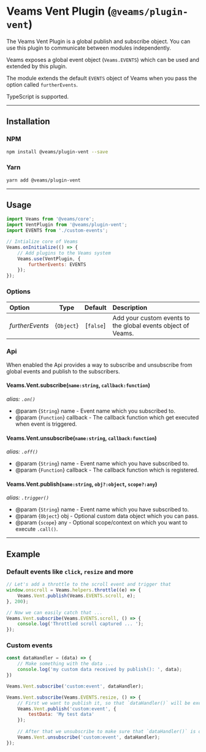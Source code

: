 [//]: # ({{#wrapWith "content-section"}})

[//]: #     ({{#wrapWith "grid-row"}})
[//]: #         ({{#wrapWith "grid-col" colClasses="is-col-tablet-l-8"}})

# Veams Vent Plugin (`@veams/plugin-vent`)

The Veams Vent Plugin is a global publish and subscribe object. You can use this plugin to communicate between modules independently.

Veams exposes a global event object (`Veams.EVENTS`) which can be used and extended by this plugin.

The module extends the default `EVENTS` object of Veams when you pass the option called `furtherEvents`.

TypeScript is supported. 

---------------------

## Installation

### NPM

``` bash 
npm install @veams/plugin-vent --save
```

### Yarn 

``` bash 
yarn add @veams/plugin-vent
```

---------------------

## Usage

``` js
import Veams from '@veams/core';
import VentPlugin from '@veams/plugin-vent';
import EVENTS from './custom-events';

// Intialize core of Veams
Veams.onInitialize(() => {
    // Add plugins to the Veams system
    Veams.use(VentPlugin, {
        furtherEvents: EVENTS
    });
});
```

### Options

| Option | Type | Default | Description |
|:--- |:---:|:---:|:--- |
| _furtherEvents_ | {`Object`} | [`false`] | Add your custom events to the global events object of Veams. |

### Api

When enabled the Api provides a way to subscribe and unsubscribe from global events and publish to the subscribers.

#### Veams.Vent.subscribe(`name:string`, `callback:function`)

_alias: `.on()`_

* @param {`String`} name - Event name which you subscribed to.
* @param {`Function`} callback - The callback function which get executed when event is triggered.

#### Veams.Vent.unsubscribe(`name:string`, `callback:function`)

_alias: `.off()`_

* @param {`String`} name - Event name which you have subscribed to.
* @param {`Function`} callback - The callback function which is registered.

#### Veams.Vent.publish(`name:string`, `obj?:object`, `scope?:any`)

_alias: `.trigger()`_

* @param {`String`} name - Event name which you have subscribed to.
* @param {`Object`} obj - Optional custom data object which you can pass.
* @param {`scope`} any - Optional scope/context on which you want to execute `.call()`.

---------------------

## Example

### Default events like `click`, `resize` and more

``` js
// Let's add a throttle to the scroll event and trigger that
window.onscroll = Veams.helpers.throttle((e) => {
    Veams.Vent.publish(Veams.EVENTS.scroll, e);
}, 200);

// Now we can easily catch that ...
Veams.Vent.subscribe(Veams.EVENTS.scroll, () => {
	console.log('Throttled scroll captured ... ');
});
```

### Custom events

``` js
const dataHandler = (data) => {
	// Make something with the data ...
	console.log('my custom data received by publish(): ', data);
})

Veams.Vent.subscribe('custom:event', dataHandler);

Veams.Vent.subscribe(Veams.EVENTS.resize, () => {
	// First we want to publish it, so that `dataHandler()` will be executed
	Veams.Vent.publish('custom:event', {
		testData: 'My test data'
	});
	
	// After that we unsubscribe to make sure that `dataHandler()` is only executed once
	Veams.Vent.unsubscribe('custom:event', dataHandler);
});
```

[//]: #         ({{/wrapWith}})
[//]: #     ({{/wrapWith}})

[//]: # ({{/wrapWith}})